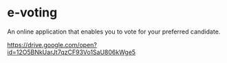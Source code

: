 # e-voting
An online application that enables you to vote for your preferred candidate. 

https://drive.google.com/open?id=12O5BNkUarJt7qzCF93Vo1SaU806kWge5
